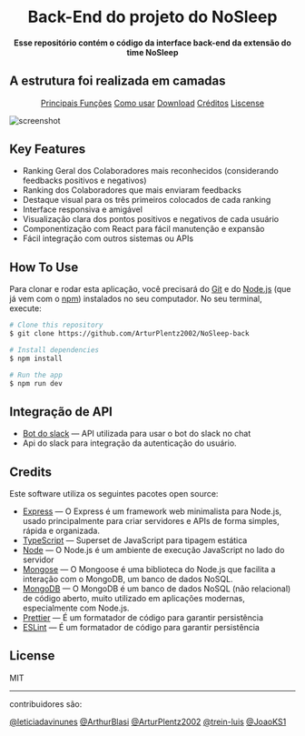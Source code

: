<h1 align="center">
    <br>
    Back-End do projeto do NoSleep
    <br>
</h1>

<h4 align="center"> Esse repositório contém o código da interface back-end da extensão do time NoSleep</h4>

<h2> A estrutura foi realizada em camadas</h2>

<p align="center">
    <a href="#key-features">Principais Funções</a>
    <a href="#how-to-use">Como usar</a>
    <a href="#download">Download</a>
    <a href="#credits">Créditos</a>
    <a href="#licença">Liscense</a>
</p>

![screenshot](https://github.com/ArturPlentz2002/NoSleep-back)

## Key Features

- Ranking Geral dos Colaboradores mais reconhecidos (considerando feedbacks positivos e negativos)
- Ranking dos Colaboradores que mais enviaram feedbacks
- Destaque visual para os três primeiros colocados de cada ranking
- Interface responsiva e amigável
- Visualização clara dos pontos positivos e negativos de cada usuário
- Componentização com React para fácil manutenção e expansão
- Fácil integração com outros sistemas ou APIs

## How To Use

Para clonar e rodar esta aplicação, você precisará do [Git](https://git-scm.com) e do [Node.js](https://nodejs.org/en/download/) (que já vem com o [npm](http://npmjs.com)) instalados no seu computador. No seu terminal, execute:

```bash
# Clone this repository
$ git clone https://github.com/ArturPlentz2002/NoSleep-back

# Install dependencies
$ npm install

# Run the app
$ npm run dev
```

## Integração de API

- [Bot do slack](https://api.slack.com/methods/users.profile.get) —  API utilizada para usar o bot do slack no chat
- Api do slack para integração da autenticação do usuário.


## Credits

Este software utiliza os seguintes pacotes open source:

- [Express](https://expressjs.com/pt-br/) —  O Express é um framework web minimalista para Node.js, usado principalmente para criar servidores e APIs de forma simples, rápida e organizada.
- [TypeScript](https://www.typescriptlang.org/) — Superset de JavaScript para tipagem estática
- [Node](https://nodejs.org/pt) — O Node.js é um ambiente de execução JavaScript no lado do servidor
- [Mongose](https://mongoosejs.com/) — O Mongoose é uma biblioteca do Node.js que facilita a interação com o MongoDB, um banco de dados NoSQL.
- [MongoDB](https://www.mongodb.com/) — O MongoDB é um banco de dados NoSQL (não relacional) de código aberto, muito utilizado em aplicações modernas, especialmente com Node.js.
- [Prettier](https://prettier.io/docs/integrating-with-linters) — É um formatador de código para garantir persistência
- [ESLint](https://eslint.org/) — É um formatador de código para garantir persistência



## License

MIT

---

contribuidores são:

[@leticiadavinunes](https://github.com/leticiadavinunes)
[@ArthurBlasi](https://github.com/ArthurBlasi)
[@ArturPlentz2002](https://github.com/ArturPlentz2002)
[@trein-luis](https://github.com/trein-luis) 
[@JoaoKS1](https://github.com/JoaoKS1)
